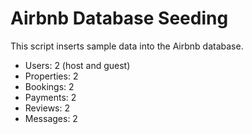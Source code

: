 # Airbnb Database Seeding

This script inserts sample data into the Airbnb database.

- Users: 2 (host and guest)
- Properties: 2
- Bookings: 2
- Payments: 2
- Reviews: 2
- Messages: 2

